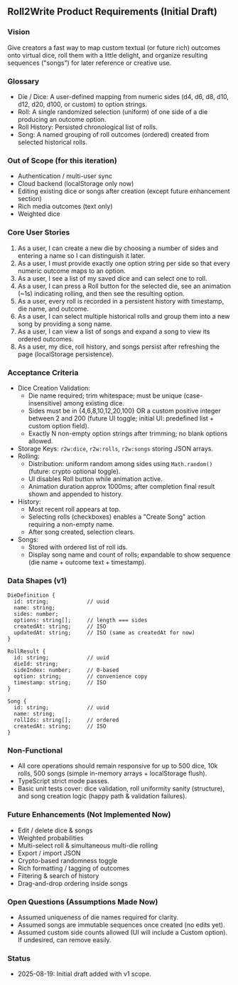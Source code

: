 ## Roll2Write Product Requirements (Initial Draft)

### Vision
Give creators a fast way to map custom textual (or future rich) outcomes onto virtual dice, roll them with a little delight, and organize resulting sequences ("songs") for later reference or creative use.

### Glossary
- Die / Dice: A user-defined mapping from numeric sides (d4, d6, d8, d10, d12, d20, d100, or custom) to option strings.
- Roll: A single randomized selection (uniform) of one side of a die producing an outcome option.
- Roll History: Persisted chronological list of rolls.
- Song: A named grouping of roll outcomes (ordered) created from selected historical rolls.

### Out of Scope (for this iteration)
- Authentication / multi-user sync
- Cloud backend (localStorage only now)
- Editing existing dice or songs after creation (except future enhancement section)
- Rich media outcomes (text only)
- Weighted dice

### Core User Stories
1. As a user, I can create a new die by choosing a number of sides and entering a name so I can distinguish it later.
2. As a user, I must provide exactly one option string per side so that every numeric outcome maps to an option.
3. As a user, I see a list of my saved dice and can select one to roll.
4. As a user, I can press a Roll button for the selected die, see an animation (~1s) indicating rolling, and then see the resulting option.
5. As a user, every roll is recorded in a persistent history with timestamp, die name, and outcome.
6. As a user, I can select multiple historical rolls and group them into a new song by providing a song name.
7. As a user, I can view a list of songs and expand a song to view its ordered outcomes.
8. As a user, my dice, roll history, and songs persist after refreshing the page (localStorage persistence).

### Acceptance Criteria
- Dice Creation Validation:
  - Die name required; trim whitespace; must be unique (case-insensitive) among existing dice.
  - Sides must be in {4,6,8,10,12,20,100} OR a custom positive integer between 2 and 200 (future UI toggle; initial UI: predefined list + custom option field).
  - Exactly N non-empty option strings after trimming; no blank options allowed.
- Storage Keys: `r2w:dice`, `r2w:rolls`, `r2w:songs` storing JSON arrays.
- Rolling:
  - Distribution: uniform random among sides using `Math.random()` (future: crypto optional toggle).
  - UI disables Roll button while animation active.
  - Animation duration approx 1000ms; after completion final result shown and appended to history.
- History:
  - Most recent roll appears at top.
  - Selecting rolls (checkboxes) enables a "Create Song" action requiring a non-empty name.
  - After song created, selection clears.
- Songs:
  - Stored with ordered list of roll ids.
  - Display song name and count of rolls; expandable to show sequence (die name + outcome text + timestamp).

### Data Shapes (v1)
```
DieDefinition {
  id: string;            // uuid
  name: string;
  sides: number;
  options: string[];     // length === sides
  createdAt: string;     // ISO
  updatedAt: string;     // ISO (same as createdAt for now)
}

RollResult {
  id: string;            // uuid
  dieId: string;
  sideIndex: number;     // 0-based
  option: string;        // convenience copy
  timestamp: string;     // ISO
}

Song {
  id: string;            // uuid
  name: string;
  rollIds: string[];     // ordered
  createdAt: string;     // ISO
}
```

### Non-Functional
- All core operations should remain responsive for up to 500 dice, 10k rolls, 500 songs (simple in-memory arrays + localStorage flush).
- TypeScript strict mode passes.
- Basic unit tests cover: dice validation, roll uniformity sanity (structure), and song creation logic (happy path & validation failures).

### Future Enhancements (Not Implemented Now)
- Edit / delete dice & songs
- Weighted probabilities
- Multi-select roll & simultaneous multi-die rolling
- Export / import JSON
- Crypto-based randomness toggle
- Rich formatting / tagging of outcomes
- Filtering & search of history
- Drag-and-drop ordering inside songs

### Open Questions (Assumptions Made Now)
- Assumed uniqueness of die names required for clarity.
- Assumed songs are immutable sequences once created (no edits yet).
- Assumed custom side counts allowed (UI will include a Custom option). If undesired, can remove easily.

### Status
- 2025-08-19: Initial draft added with v1 scope.
